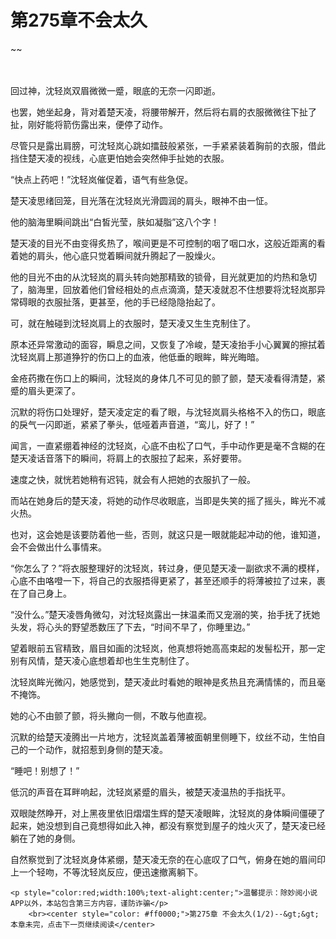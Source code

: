 # 第275章不会太久
~~
    	    <p name="pagetop" href="javascript:void(0);" onclick="return false" style="line-height: 35px;padding: 10px;color: #333;"> </p><p>回过神，沈轻岚双眉微微一蹙，眼底的无奈一闪即逝。</p><p>也罢，她坐起身，背对着楚天凌，将腰带解开，然后将右肩的衣服微微往下扯了扯，刚好能将箭伤露出来，便停了动作。</p><p>尽管只是露出肩膀，可沈轻岚心跳如擂鼓般紧张，一手紧紧装着胸前的衣服，借此挡住楚天凌的视线，心底更怕她会突然伸手扯她的衣服。</p><p>“快点上药吧！”沈轻岚催促着，语气有些急促。</p><p>楚天凌思绪回笼，目光落在沈轻岚光滑圆润的肩头，眼神不由一怔。</p><p>他的脑海里瞬间跳出“白皙光莹，肤如凝脂”这八个字！</p><p>楚天凌的目光不由变得炙热了，喉间更是不可控制的咽了咽口水，这般近距离的看着她的肩头，他心底只觉着瞬间就升腾起了一股燥火。</p><p>他的目光不由的从沈轻岚的肩头转向她那精致的锁骨，目光就更加的灼热和急切了，脑海里，回放着他们曾经相处的点点滴滴，楚天凌就忍不住想要将沈轻岚那异常碍眼的衣服扯落，更甚至，他的手已经隐隐抬起了。</p><p>可，就在触碰到沈轻岚肩上的衣服时，楚天凌又生生克制住了。</p><p>原本还异常激动的面容，瞬息之间，又恢复了冷峻，楚天凌抬手小心翼翼的擦拭着沈轻岚肩上那道狰狞的伤口上的血液，他低垂的眼眸，眸光晦暗。</p><p>金疮药撒在伤口上的瞬间，沈轻岚的身体几不可见的颤了颤，楚天凌看得清楚，紧蹙的眉头更深了。</p><p>沉默的将伤口处理好，楚天凌定定的看了眼，与沈轻岚肩头格格不入的伤口，眼底的戾气一闪即逝，紧紧了拳头，低哑着声音道，“鸾儿，好了！”</p><p>闻言，一直紧绷着神经的沈轻岚，心底不由松了口气，手中动作更是毫不含糊的在楚天凌话音落下的瞬间，将肩上的衣服拉了起来，系好要带。</p><p>速度之快，就恍若她稍有迟钝，就会有人把她的衣服扒了一般。</p><p>而站在她身后的楚天凌，将她的动作尽收眼底，当即是失笑的摇了摇头，眸光不减火热。</p><p>也对，这会她是该要防着他一些，否则，就这只是一眼就能起冲动的他，谁知道，会不会做出什么事情来。</p><p>“你怎么了？”将衣服整理好的沈轻岚，转过身，便见楚天凌一副欲求不满的模样，心底不由咯噔一下，将自己的衣服捂得更紧了，甚至还顺手的将薄被拉了过来，裹在了自己身上。</p><p>“没什么。”楚天凌唇角微勾，对沈轻岚露出一抹温柔而又宠溺的笑，抬手抚了抚她头发，将心头的野望悉数压了下去，“时间不早了，你睡里边。”</p><p>望着眼前五官精致，眉目如画的沈轻岚，他真想将她高高束起的发髻松开，那一定别有风情，楚天凌心底想着却也生生克制住了。</p><p>沈轻岚眸光微闪，她感觉到，楚天凌此时看她的眼神是炙热且充满情愫的，而且毫不掩饰。</p><p>她的心不由颤了颤，将头撇向一侧，不敢与他直视。</p><p>沉默的给楚天凌腾出一片地方，沈轻岚盖着薄被面朝里侧睡下，纹丝不动，生怕自己的一个动作，就招惹到身侧的楚天凌。</p><p>“睡吧！别想了！”</p><p>低沉的声音在耳畔响起，沈轻岚紧蹙的眉头，被楚天凌温热的手指抚平。</p><p>双眼陡然睁开，对上黑夜里依旧熠熠生辉的楚天凌眼眸，沈轻岚的身体瞬间僵硬了起来，她没想到自己竟想得如此入神，都没有察觉到屋子的烛火灭了，楚天凌已经躺在了她的身侧。</p><p>自然察觉到了沈轻岚身体紧绷，楚天凌无奈的在心底叹了口气，俯身在她的眉间印上一个轻吻，不等沈轻岚反应，便迅速撤离躺下。</p>
    	
   	<p style="color:red;width:100%;text-alight:center;">温馨提示：除妙阅小说APP以外，本站包含第三方内容，谨防诈骗</p>
    	<br><center style="color: #ff0000;">第275章 不会太久(1/2)--&gt;&gt;本章未完，点击下一页继续阅读</center>
    	